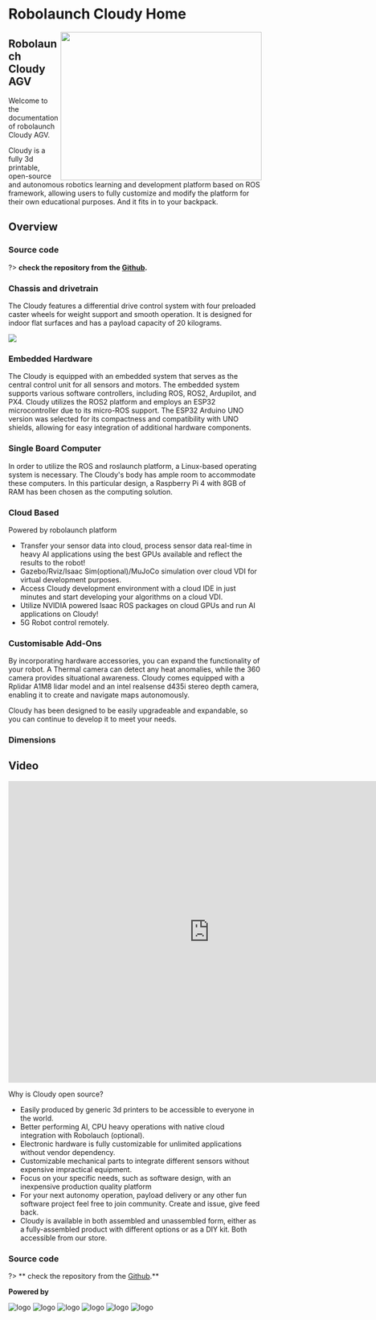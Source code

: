 # Robolaunch Cloudy Home

<img src="https://raw.githubusercontent.com/robolaunch/cloudy_stl/main/images/CLOUDY%20MK2%20(5).png" width="400" height="295" align="right">

## Robolaunch Cloudy AGV
Welcome to the documentation of robolaunch Cloudy AGV.

Cloudy is a fully 3d printable, open-source and autonomous robotics learning and development platform based on ROS framework, allowing users to fully customize and modify the platform for their own educational purposes. And it fits in to your backpack.

## Overview

### Source code

?> **check the repository from the [Github](https://github.com/robolaunch/cloudy).**

### Chassis and drivetrain


The Cloudy features a differential drive control system with four preloaded caster wheels for weight support and smooth operation. It is designed for indoor flat surfaces and has a payload capacity of 20 kilograms.
<br>

![](https://raw.githubusercontent.com/robolaunch/cloudy_stl/main/images/cloudy%20dimensions%201.png)



### Embedded Hardware
The Cloudy is equipped with an embedded system that serves as the central control unit for all sensors and motors. The embedded system supports various software controllers, including ROS, ROS2, Ardupilot, and PX4. Cloudy utilizes the ROS2 platform and employs an ESP32 microcontroller due to its micro-ROS support. The ESP32 Arduino UNO version was selected for its compactness and compatibility with UNO shields, allowing for easy integration of additional hardware components.
### Single Board Computer
 In order to utilize the ROS and roslaunch platform, a Linux-based operating system is necessary. The Cloudy's body has ample room to accommodate these computers. In this particular design, a Raspberry Pi 4 with 8GB of RAM has been chosen as the computing solution.
### Cloud Based
Powered by robolaunch platform

- Transfer your sensor data into cloud, process sensor data real-time in heavy AI applications using the best GPUs available and reflect the results to the robot!
- Gazebo/Rviz/Isaac Sim(optional)/MuJoCo simulation over cloud VDI for virtual development purposes. 
- Access Cloudy development environment with a cloud IDE in just minutes and start developing your algorithms on a cloud VDI.
- Utilize NVIDIA powered Isaac ROS packages on cloud GPUs and run AI applications on Cloudy!
- 5G Robot control remotely.


### Customisable Add-Ons
By incorporating hardware accessories, you can expand the functionality of your robot. A Thermal camera can detect any heat anomalies, while the 360 camera provides situational awareness. Cloudy comes equipped with a Rplidar A1M8 lidar model and an intel realsense d435i stereo depth camera, enabling it to create and navigate maps autonomously. 

Cloudy has been designed to be easily upgradeable and expandable, so you can continue to develop it to meet your needs.

### Dimensions

## Video

<iframe  height=600 width=800 src="https://www.youtube.com/watch?v=I4ivsS-1b_o" title="YouTube video player" frameborder="0" allow="accelerometer; autoplay; clipboard-write; encrypted-media; gyroscope; picture-in-picture; web-share" allowfullscreen></iframe>


Why is Cloudy open source?

- Easily produced by generic 3d printers to be accessible to everyone in the world.
- Better performing AI, CPU heavy operations with native cloud integration with Robolauch (optional).
- Electronic hardware is fully customizable for unlimited applications without vendor dependency.
- Customizable mechanical parts to integrate different sensors without expensive impractical equipment.
- Focus on your specific needs, such as software design, with an inexpensive production quality platform
- For your next autonomy operation, payload delivery or any other fun software project feel free to join community. Create and issue, give feed back.
- Cloudy is available in both assembled and unassembled form, either as a fully-assembled product with different options or as a DIY kit. Both accessible from our store.

### Source code

?> ** check the repository from the [Github](https://github.com/robolaunch/cloudy).**

**Powered by**

![logo](https://micro.ros.org/img/micro-ROS_big_logo.png ':size=20%')
![logo](https://www.nvidia.com/content/dam/en-zz/Solutions/about-nvidia/logo-and-brand/01-nvidia-logo-horiz-500x200-2c50-d.png ':size=15%')
![logo](https://navigation.ros.org/_static/nav2_logo.png ':size=5%')
![logo](https://avatars.githubusercontent.com/u/3979232?s=280&v=4 ':size=10%')
![logo](https://gazebosim.org/assets/images/logos/gazebo_horz_pos.png ':size=15%')
![logo](https://control.ros.org/master/_static/logo_ros-controls.png ':size=7%')